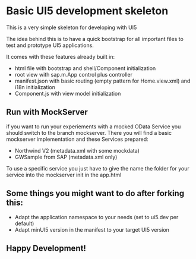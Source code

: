 Basic UI5 development skeleton
==============================

This is a very simple skeleton for developing with UI5

The idea behind this is to have a quick bootstrap for all important files to test and prototype UI5 applications.

It comes with these features already built in:
*   html file with bootstrap and shell/Component initialization
*   root view with sap.m.App control plus controller
*   manifest.json with basic routing (empty pattern for Home.view.xml) and i18n initialization
*   Component.js with view model initialization

Run with MockServer
-------------------

if you want to run your experiements with a mocked OData Service you should switch to the branch mockserver.
There you will find a basic mockserver implementation and these Services prepared:
* Northwind V2 (metadata.xml with some mockdata)
* GWSample from SAP (metadata.xml only)

To use a specific service you just have to give the name the folder for your service into the mockserver init in the app.html

Some things you might want to do after forking this:
----------------------------------------------------

*   Adapt the application namespace to your needs (set to ui5.dev per default)
*   Adapt minUI5 version in the manifest to your target UI5 version

Happy Development!
------------------
